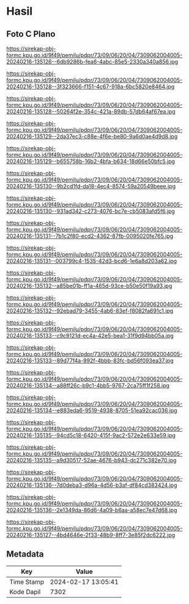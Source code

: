 # Hasil

## Foto C Plano

https://sirekap-obj-formc.kpu.go.id/9f49/pemilu/pdpr/73/09/06/20/04/7309062004005-20240216-135126--6db9286b-fea6-4abc-85e5-2330a340a856.jpg

https://sirekap-obj-formc.kpu.go.id/9f49/pemilu/pdpr/73/09/06/20/04/7309062004005-20240216-135128--3f323666-f151-4c67-918a-6bc5820e8464.jpg

https://sirekap-obj-formc.kpu.go.id/9f49/pemilu/pdpr/73/09/06/20/04/7309062004005-20240216-135128--50264f2e-354c-421a-89db-57db64af67ea.jpg

https://sirekap-obj-formc.kpu.go.id/9f49/pemilu/pdpr/73/09/06/20/04/7309062004005-20240216-135129--2da37ec3-c88e-4f6e-be80-9a6d0ae4d9d8.jpg

https://sirekap-obj-formc.kpu.go.id/9f49/pemilu/pdpr/73/09/06/20/04/7309062004005-20240216-135129--b655758b-16b2-4bfa-b634-18d66e50bfc5.jpg

https://sirekap-obj-formc.kpu.go.id/9f49/pemilu/pdpr/73/09/06/20/04/7309062004005-20240216-135130--9b2cd1fd-da18-4ec4-8574-59a20549beee.jpg

https://sirekap-obj-formc.kpu.go.id/9f49/pemilu/pdpr/73/09/06/20/04/7309062004005-20240216-135130--931ad342-c273-4076-bc7e-cb5083afd5f6.jpg

https://sirekap-obj-formc.kpu.go.id/9f49/pemilu/pdpr/73/09/06/20/04/7309062004005-20240216-135131--7b1c2f80-ecd2-4362-87fb-0095020fe765.jpg

https://sirekap-obj-formc.kpu.go.id/9f49/pemilu/pdpr/73/09/06/20/04/7309062004005-20240216-135131--003799c4-1535-42d3-bcd6-1e6a8d203a62.jpg

https://sirekap-obj-formc.kpu.go.id/9f49/pemilu/pdpr/73/09/06/20/04/7309062004005-20240216-135132--a85be01b-ff1a-465d-93ce-b50e50f19a93.jpg

https://sirekap-obj-formc.kpu.go.id/9f49/pemilu/pdpr/73/09/06/20/04/7309062004005-20240216-135132--92ebad79-3455-4ab6-83ef-f8082fa691c1.jpg

https://sirekap-obj-formc.kpu.go.id/9f49/pemilu/pdpr/73/09/06/20/04/7309062004005-20240216-135133--c9c9121d-ec4a-42e5-bea1-31f9d94bb05a.jpg

https://sirekap-obj-formc.kpu.go.id/9f49/pemilu/pdpr/73/09/06/20/04/7309062004005-20240216-135133--89d77f4a-992f-4bbb-83fc-bd56f093ea37.jpg

https://sirekap-obj-formc.kpu.go.id/9f49/pemilu/pdpr/73/09/06/20/04/7309062004005-20240216-135134--a88ff26c-b9c1-4bb5-9767-2ca75ff1f258.jpg

https://sirekap-obj-formc.kpu.go.id/9f49/pemilu/pdpr/73/09/06/20/04/7309062004005-20240216-135134--e883eda6-9519-4938-8705-51ea92cac036.jpg

https://sirekap-obj-formc.kpu.go.id/9f49/pemilu/pdpr/73/09/06/20/04/7309062004005-20240216-135135--94cd5c18-6420-415f-9ac2-572e2e633e59.jpg

https://sirekap-obj-formc.kpu.go.id/9f49/pemilu/pdpr/73/09/06/20/04/7309062004005-20240216-135135--a9d30517-52ae-4676-b943-dc271c382e70.jpg

https://sirekap-obj-formc.kpu.go.id/9f49/pemilu/pdpr/73/09/06/20/04/7309062004005-20240216-135136--7d0deba3-d96a-4d56-b3af-df84cd383424.jpg

https://sirekap-obj-formc.kpu.go.id/9f49/pemilu/pdpr/73/09/06/20/04/7309062004005-20240216-135136--2e1349da-86d6-4a09-b6aa-a58ec7e47d68.jpg

https://sirekap-obj-formc.kpu.go.id/9f49/pemilu/pdpr/73/09/06/20/04/7309062004005-20240216-135127--4bd4646e-2f33-48b9-8ff7-3e85f2dc6222.jpg


## Metadata

| Key        | Value               |
| ---------- | ------------------- |
| Time Stamp | 2024-02-17 13:05:41 |
| Kode Dapil | 7302                |



